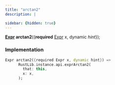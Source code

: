 ```yaml
---
title: "arctan2"
description: |

sidebar: {hidden: true}
---
```

<span class="dart-code"><strong>[Expr] arctan2</strong>({<span class="nobr"><strong>required</strong> [Expr] x</span>, <span class="nobr">dynamic <i>hint</i></span>});</span>


### Implementation
```dart
Expr arctan2({required Expr x, dynamic hint}) =>
      RustLib.instance.api.exprArctan2(
        that: this,
        x: x,
      );
```

[Expr]: /reference/classes/expr/